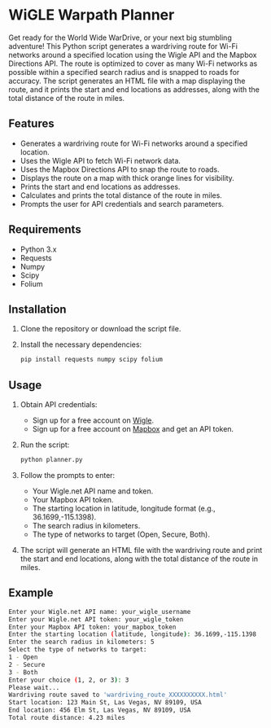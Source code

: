 # WiGLE Warpath Planner

Get ready for the World Wide WarDrive, or your next big stumbling adventure! 
This Python script generates a wardriving route for Wi-Fi networks around a specified location using the Wigle API and the Mapbox Directions API. The route is optimized to cover as many Wi-Fi networks as possible within a specified search radius and is snapped to roads for accuracy. The script generates an HTML file with a map displaying the route, and it prints the start and end locations as addresses, along with the total distance of the route in miles.

## Features

- Generates a wardriving route for Wi-Fi networks around a specified location.
- Uses the Wigle API to fetch Wi-Fi network data.
- Uses the Mapbox Directions API to snap the route to roads.
- Displays the route on a map with thick orange lines for visibility.
- Prints the start and end locations as addresses.
- Calculates and prints the total distance of the route in miles.
- Prompts the user for API credentials and search parameters.

## Requirements

- Python 3.x
- Requests
- Numpy
- Scipy
- Folium

## Installation

1. Clone the repository or download the script file.
2. Install the necessary dependencies:

    ```sh
    pip install requests numpy scipy folium
    ```

## Usage

1. Obtain API credentials:
    - Sign up for a free account on [Wigle](https://wigle.net/).
    - Sign up for a free account on [Mapbox](https://www.mapbox.com/) and get an API token.

2. Run the script:

    ```sh
    python planner.py
    ```

3. Follow the prompts to enter:
    - Your Wigle.net API name and token.
    - Your Mapbox API token.
    - The starting location in latitude, longitude format (e.g., 36.1699,-115.1398).
    - The search radius in kilometers.
    - The type of networks to target (Open, Secure, Both).

4. The script will generate an HTML file with the wardriving route and print the start and end locations, along with the total distance of the route in miles.

## Example

```sh
Enter your Wigle.net API name: your_wigle_username
Enter your Wigle.net API token: your_wigle_token
Enter your Mapbox API token: your_mapbox_token
Enter the starting location (latitude, longitude): 36.1699,-115.1398
Enter the search radius in kilometers: 5
Select the type of networks to target:
1 - Open
2 - Secure
3 - Both
Enter your choice (1, 2, or 3): 3
Please wait...
Wardriving route saved to 'wardriving_route_XXXXXXXXXX.html'
Start location: 123 Main St, Las Vegas, NV 89109, USA
End location: 456 Elm St, Las Vegas, NV 89109, USA
Total route distance: 4.23 miles

